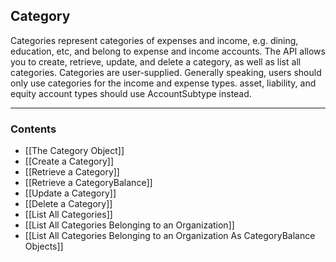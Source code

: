 ## Category


Categories represent categories of expenses and income, e.g. dining, education, etc, and belong to expense and income accounts. The API allows you to create, retrieve, update, and delete a category, as well as list all categories. Categories are user-supplied. Generally speaking, users should only use categories for the income and expense types. asset, liability, and equity account types should use AccountSubtype instead.
___
### Contents
- [[The Category Object]]
- [[Create a Category]]
- [[Retrieve a Category]]
- [[Retrieve a CategoryBalance]]
- [[Update a Category]]
- [[Delete a Category]]
- [[List All Categories]]
- [[List All Categories Belonging to an Organization]]
- [[List All Categories Belonging to an Organization As CategoryBalance Objects]]




